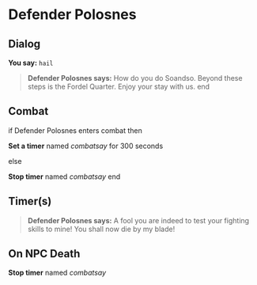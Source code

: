 # Defender Polosnes
## Dialog

**You say:** `hail`



>**Defender Polosnes says:** How do you do Soandso. Beyond these steps is the Fordel Quarter. Enjoy your stay with us.
end

## Combat

if Defender Polosnes enters combat  then


**Set a timer** named *combatsay* for 300 seconds

else


**Stop timer** named *combatsay*
end

## Timer(s)

>**Defender Polosnes says:** A fool you are indeed to test your fighting skills to mine!  You shall now die by my blade!
## On NPC Death

**Stop timer** named *combatsay*